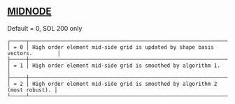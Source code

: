 ## [MIDNODE](https://help.hexagonmi.com/bundle/MSC_Nastran_2022.4/page/Nastran_Combined_Book/qrg/parameters/TOC.MIDNODE.xhtml)

Default = 0, SOL 200 only 

```text
┌─────┬────────────────────────────────────────────────────────────────────────────┐
│ = 0 │ High order element mid-side grid is updated by shape basis vectors.        │
├─────┼────────────────────────────────────────────────────────────────────────────┤
│ = 1 │ High order element mid-side grid is smoothed by algorithm 1.               │
├─────┼────────────────────────────────────────────────────────────────────────────┤
│ = 2 │ High order element mid-side grid is smoothed by algorithm 2 (most robust). │
└─────┴────────────────────────────────────────────────────────────────────────────┘
```
